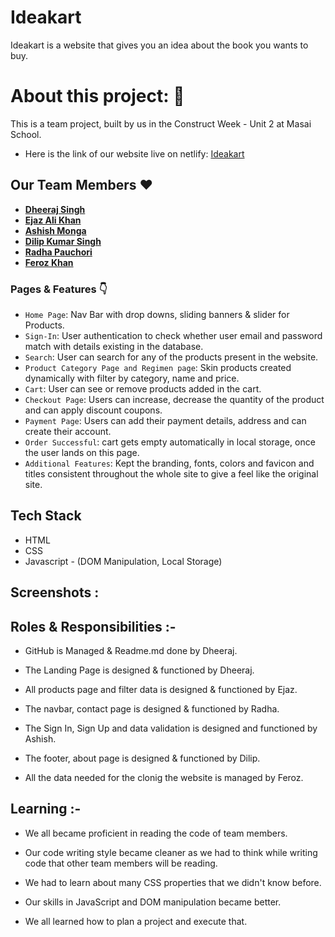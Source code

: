 # Ideakart

Ideakart is a website that gives you an idea about the book you wants to buy.

# About this project: 🙌

This is a team project, built by us in the Construct Week - Unit 2 at Masai School.

- Here is the link of our website live on netlify: [Ideakart](https://magenta-nasturtium-788bc4.netlify.app/)

## Our Team Members ❤️

- **[Dheeraj Singh](https://github.com/POPEYE-jpg)**
- **[Ejaz Ali Khan](https://github.com/ekhan4077)**
- **[Ashish Monga](https://github.com/Ashishmonga00)**
- **[Dilip Kumar Singh](https://github.com/dilipsingh076)**
- **[Radha Pauchori](https://github.com/#)**
- **[Feroz Khan](https://github.com/#)**

### Pages & Features 👇

- `Home Page`: Nav Bar with drop downs, sliding banners & slider for Products.
- `Sign-In`: User authentication to check whether user email and password match with details existing in the database.
- `Search`: User can search for any of the products present in the website.
- `Product Category Page and Regimen page`: Skin products created dynamically with filter by category, name and price.
- `Cart`: User can see or remove products added in the cart.
- `Checkout Page`: Users can increase, decrease the quantity of the product and can apply discount coupons.
- `Payment Page`: Users can add their payment details, address and can create their account.
- `Order Successful`: cart gets empty automatically in local storage, once the user lands on this page.
- `Additional Features`: Kept the branding, fonts, colors and favicon and titles consistent throughout the whole site to give a feel like the original site.

## Tech Stack

- HTML
- CSS
- Javascript - (DOM Manipulation, Local Storage)

## Screenshots :


## Roles & Responsibilities :-

- GitHub is Managed & Readme.md done by Dheeraj.

- The Landing Page is designed & functioned by Dheeraj.

- All products page and filter data is designed & functioned by Ejaz.

- The navbar, contact page is designed & functioned by Radha.

- The Sign In, Sign Up and data validation is designed and functioned by Ashish.

- The footer, about page is designed & functioned by Dilip.

- All the data needed for the clonig the website is managed by Feroz.

## Learning :-

- We all became proficient in reading the code of team members.

- Our code writing style became cleaner as we had to think while writing code that other team members will be reading.

- We had to learn about many CSS properties that we didn't know before.

- Our skills in JavaScript and DOM manipulation became better.

- We all learned how to plan a project and execute that.
